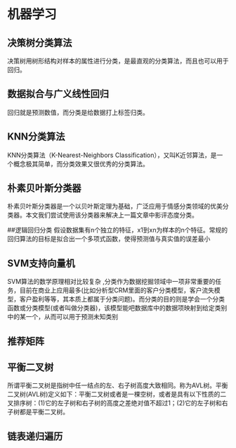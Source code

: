 # 机器学习
## 决策树分类算法

决策树用树形结构对样本的属性进行分类，是最直观的分类算法，而且也可以用于回归。
## 数据拟合与广义线性回归
回归就是预测数值，而分类是给数据打上标签归类。
## KNN分类算法
KNN分类算法（K-Nearest-Neighbors Classification），又叫K近邻算法，是一个概念极其简单，而分类效果又很优秀的分类算法。
## 朴素贝叶斯分类器
朴素贝叶斯分类器是一个以贝叶斯定理为基础，广泛应用于情感分类领域的优美分类器。本文我们尝试使用该分类器来解决上一篇文章中影评态度分类。

##逻辑回归分类
假设数据集有n个独立的特征，x1到xn为样本的n个特征。常规的回归算法的目标是拟合出一个多项式函数，使得预测值与真实值的误差最小
## SVM支持向量机
SVM算法的数学原理相对比较复杂
 ,分类作为数据挖掘领域中一项非常重要的任务，目前在商业上应用最多(比如分析型CRM里面的客户分类模型，客户流失模型，客户盈利等等，其本质上都属于分类问题)。而分类的目的则是学会一个分类函数或分类模型(或者叫做分类器)，该模型能吧数据库中的数据项映射到给定类别中的某一个，从而可以用于预测未知类别

## 推荐矩阵

## 平衡二叉树
所谓平衡二叉树是指树中任一结点的左、右子树高度大致相同。称为AVL树。平衡二叉树(AVL树)定义如下：平衡二叉树或者是一棵空树，或者是具有以下性质的二叉排序树：(1)它的左子树和右子树的高度之差绝对值不超过1；(2)它的左子树和右子树都是平衡二叉树。
## 链表递归遍历
